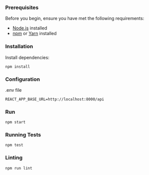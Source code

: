 ### Prerequisites

Before you begin, ensure you have met the following requirements:

- [Node.js](https://nodejs.org/) installed
- [npm](https://www.npmjs.com/) or [Yarn](https://yarnpkg.com/) installed


### Installation

Install dependencies:

```shell
npm install
```

### Configuration

.env file

```shell
REACT_APP_BASE_URL=http://localhost:8000/api
```

### Run

```shell
npm start
```

### Running Tests

```shell
npm test
```

### Linting

```shell
npm run lint
```